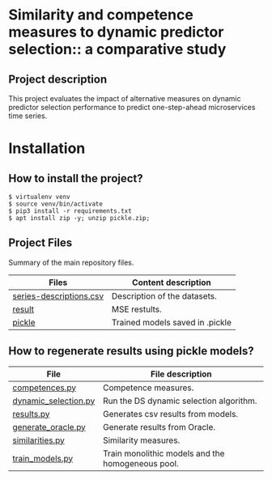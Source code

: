 # Similarity and competence measures to dynamic predictor selection:: a comparative study
 
 ## Project description

This project evaluates the impact of alternative measures on dynamic predictor selection performance to predict one-step-ahead microservices time series.

# Installation  
  
## How to install the project?

    $ virtualenv venv
    $ source venv/bin/activate
    $ pip3 install -r requirements.txt
    $ apt install zip -y; unzip pickle.zip;
    
## Project Files

Summary of the main repository files.


| Files                      | Content description                                                                 |
|----------------------------|----------------------------------------------------------------------------------   |
| [series-descriptions.csv](blob/main/series-descriptions/series-descriptions.csv)| Description of the datasets.   |
| [result](results)                                                               | MSE restults.                  |
| [pickle](pickle)                                                                | Trained models saved in .pickle|

## How to regenerate results using pickle models?

|  File                                                   | File description                                      |
|---------------------------------------------------------|-------------------------------------------------------|
| [competences.py](/blob/main/competences.py)             | Competence measures.                                  |
| [dynamic_selection.py](blob/main/dynamic_selection.py)  | Run the DS dynamic selection algorithm.               |
| [results.py](blob/main/results.py)                      | Generates csv results from models.                    |
| [generate_oracle.py](blob/main/generate_oracle.py)      | Generate results from Oracle.                         |
| [similarities.py](blob/main/similarities.py)            | Similarity measures.                                  |
| [train_models.py](blob/main/train_models.py)            | Train monolithic models and the homogeneous pool.     |
